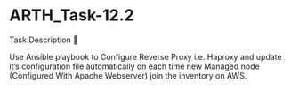 # ARTH_Task-12.2
Task Description 📃

Use Ansible playbook to Configure Reverse Proxy i.e. Haproxy and update it’s configuration file automatically on each time new Managed node (Configured With Apache Webserver) join the inventory on AWS.
